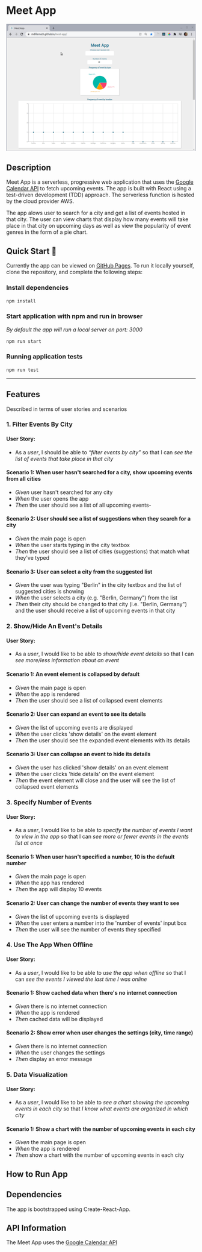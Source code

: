 # Meet App

![App Showcase Gif](/meet-app-final-showcase.gif)

## Description

Meet App is a serverless, progressive web application that uses the [Google Calendar API](https://developers.google.com/calendar) to fetch upcoming events. The app is built with React using a test-driven development (TDD) approach. The serverless function is hosted by the cloud provider AWS.

The app alows user to search for a city and get a list of events hosted in that city. The user can view charts that display how many events will take place in that city on upcoming days as well as view the popularity of event genres in the form of a pie chart.

## Quick Start 🚀

Currently the app can be viewed on [GitHub Pages](https://mdillemuth.github.io/meet-app/).
To run it locally yourself, clone the repository, and complete the following steps:

### Install dependencies

```bash
npm install
```

### Start application with npm and run in browser

_By default the app will run a local server on port: 3000_

```bash
npm run start
```

### Running application tests

```bash
npm run test
```

---

## Features

Described in terms of user stories and scenarios

### 1. Filter Events By City

#### User Story:

- As a _user_, I should be able to _“filter events by city”_ so that I can _see the list of events that take place in that city_

#### Scenario 1: When user hasn't searched for a city, show upcoming events from all cities

- _Given_ user hasn't searched for any city
- _When_ the user opens the app
- _Then_ the user should see a list of all upcoming events-

#### Scenario 2: User should see a list of suggestions when they search for a city

- _Given_ the main page is open
- _When_ the user starts typing in the city textbox
- _Then_ the user should see a list of cities (suggestions) that match what they've typed

#### Scenario 3: User can select a city from the suggested list

- _Given_ the user was typing "Berlin" in the city textbox and the list of suggested cities is showing
- _When_ the user selects a city (e.g. "Berlin, Germany") from the list
- _Then_ their city should be changed to that city (i.e. "Berlin, Germany") and the user should receive a list of upcoming events in that city

### 2. Show/Hide An Event's Details

#### User Story:

- As a _user_, I would like to be able to _show/hide event details_ so that I can _see more/less information about an event_

#### Scenario 1: An event element is collapsed by default

- _Given_ the main page is open
- _When_ the app is rendered
- _Then_ the user should see a list of collapsed event elements

#### Scenario 2: User can expand an event to see its details

- _Given_ the list of upcoming events are displayed
- _When_ the user clicks 'show details' on the event element
- _Then_ the user should see the expanded event elements with its details

#### Scenario 3: User can collapse an event to hide its details

- _Given_ the user has clicked 'show details' on an event element
- _When_ the user clicks 'hide details' on the event element
- _Then_ the event element will close and the user will see the list of collapsed event elements

### 3. Specify Number of Events

#### User Story:

- As a _user_, I would like to be able to _specify the number of events I want to view in the app_ so that I can _see more or fewer events in the events list at once_

#### Scenario 1: When user hasn't specified a number, 10 is the default number

- _Given_ the main page is open
- _When_ the app has rendered
- _Then_ the app will display 10 events

#### Scenario 2: User can change the number of events they want to see

- _Given_ the list of upcoming events is displayed
- _When_ the user enters a number into the 'number of events' input box
- _Then_ the user will see the number of events they specified

### 4. Use The App When Offline

#### User Story:

- As a _user_, I would like to be able to _use the app when offline_ so that I can _see the events I viewed the last time I was online_

#### Scenario 1: Show cached data when there's no internet connection

- _Given_ there is no internet connection
- _When_ the app is rendered
- _Then_ cached data will be displayed

#### Scenario 2: Show error when user changes the settings (city, time range)

- _Given_ there is no internet connection
- _When_ the user changes the settings
- _Then_ display an error message

### 5. Data Visualization

#### User Story:

- As a _user_, I would like to be able to _see a chart showing the upcoming events in each city_ so that _I know what events are organized in which city_

#### Scenario 1: Show a chart with the number of upcoming events in each city

- _Given_ the main page is open
- _When_ the app is rendered
- _Then_ show a chart with the number of upcoming events in each city

## How to Run App

## Dependencies

The app is bootstrapped using Create-React-App.

## API Information

The Meet App uses the [Google Calendar API](https://developers.google.com/calendar)
